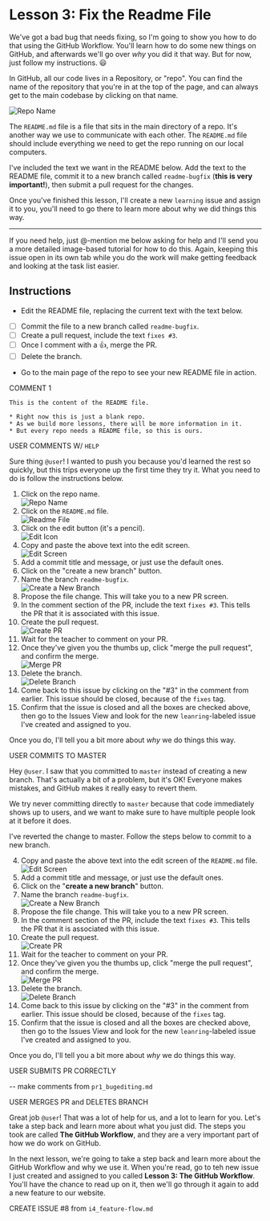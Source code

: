 # Lesson 3: Fix the Readme File

We've got a bad bug that needs fixing, so I'm going to show you how to do that using the GitHub Workflow. You'll learn how to do some new things on GitHub, and afterwards we'll go over _why_ you did it that way. But for now, just follow my instructions. :smiley:

In GitHub, all our code lives in a Repository, or "repo". You can find the name of the repository that you're in at the top of the page, and can always get to the main codebase by clicking on that name. 

![Repo Name](https://raw.githubusercontent.com/1point618/codename-exemplar/master/img/repo-name.png)

The `README.md` file is a file that sits in the main directory of a repo. It's another way we use to communicate with each other. The `README.md` file should include everything we need to get the repo running on our local computers. 

I've included the text we want in the README below. Add the text to the README file, commit it to a new branch called `readme-bugfix` (**this is very important!**), then submit a pull request for the changes.

Once you've finished this lesson, I'll create a new `learning` issue and assign it to you, you'll need to go there to learn more about why we did things this way.

---
If you need help, just @-mention me below asking for help and I'll send you a more detailed image-based tutorial for how to do this. Again, keeping this issue open in its own tab while you do the work will make getting feedback and looking at the task list easier.


## Instructions

- Edit the README file, replacing the current text with the text below.
- [ ] Commit the file to a new branch called `readme-bugfix`.
- [ ] Create a pull request, include the text `fixes #3`.
- [ ] Once I comment with a :+1:, merge the PR.
- [ ] Delete the branch.
- Go to the main page of the repo to see your new README file in action.


COMMENT 1

```
This is the content of the README file.

* Right now this is just a blank repo.
* As we build more lessons, there will be more information in it.
* But every repo needs a README file, so this is ours.
```


USER COMMENTS W/ `HELP`

Sure thing `@user`! I wanted to push you because you'd learned the rest so quickly, but this trips everyone up the first time they try it. What you need to do is follow the instructions below.

1. Click on the repo name.  
  ![Repo Name](https://raw.githubusercontent.com/1point618/codename-exemplar/master/img/repo-name.png)
2. Click on the `README.md` file.  
  ![Readme File](https://raw.githubusercontent.com/1point618/codename-exemplar/master/img/readme-file.png)
3. Click on the edit button (it's a pencil).  
  ![Edit Icon](https://raw.githubusercontent.com/1point618/codename-exemplar/master/img/edit-icon.png)
4. Copy and paste the above text into the edit screen.  
  ![Edit Screen](https://raw.githubusercontent.com/1point618/codename-exemplar/master/img/edit-screen.png)
5. Add a commit title and message, or just use the default ones.
6. Click on the "create a new branch" button.
7. Name the branch `readme-bugfix`.  
  ![Create a New Branch](https://raw.githubusercontent.com/1point618/codename-exemplar/master/img/new-branch.png)
8. Propose the file change. This will take you to a new PR screen.
9. In the comment section of the PR, include the text `fixes #3`. This tells the PR that it is associated with this issue.
10. Create the pull request.  
  ![Create PR](https://raw.githubusercontent.com/1point618/codename-exemplar/master/img/create-pr.png)
11. Wait for the teacher to comment on your PR. 
12. Once they've given you the thumbs up, click "merge the pull request", and confirm the merge.  
  ![Merge PR](https://raw.githubusercontent.com/1point618/codename-exemplar/master/img/merge-pr.png)
13. Delete the branch.  
  ![Delete Branch](https://raw.githubusercontent.com/1point618/codename-exemplar/master/img/delete-branch.png)
14. Come back to this issue by clicking on the "#3" in the comment from earlier. This issue should be closed, because of the `fixes` tag.
15. Confirm that the issue is closed and all the boxes are checked above, then go to the Issues View and look for the new `leanring`-labeled issue I've created and assigned to you. 

Once you do, I'll tell you a bit more about _why_ we do things this way. 


USER COMMITS TO MASTER

Hey `@user`. I saw that you committed to `master` instead of creating a new branch. That's actually a bit of a problem, but it's OK! Everyone makes mistakes, and GitHub makes it really easy to revert them.

We try never committing directly to `master` because that code immediately shows up to users, and we want to make sure to have multiple people look at it before it does.

I've reverted the change to master. Follow the steps below to commit to a new branch.

4. Copy and paste the above text into the edit screen of the `README.md` file.  
  ![Edit Screen](https://raw.githubusercontent.com/1point618/codename-exemplar/master/img/edit-screen.png)
5. Add a commit title and message, or just use the default ones.
6. Click on the "**create a new branch**" button.
7. Name the branch `readme-bugfix`.  
  ![Create a New Branch](https://raw.githubusercontent.com/1point618/codename-exemplar/master/img/new-branch.png)
8. Propose the file change. This will take you to a new PR screen.
9. In the comment section of the PR, include the text `fixes #3`. This tells the PR that it is associated with this issue.
10. Create the pull request.  
  ![Create PR](https://raw.githubusercontent.com/1point618/codename-exemplar/master/img/create-pr.png)
11. Wait for the teacher to comment on your PR. 
12. Once they've given you the thumbs up, click "merge the pull request", and confirm the merge.  
  ![Merge PR](https://raw.githubusercontent.com/1point618/codename-exemplar/master/img/merge-pr.png)
13. Delete the branch.  
  ![Delete Branch](https://raw.githubusercontent.com/1point618/codename-exemplar/master/img/delete-branch.png)
14. Come back to this issue by clicking on the "#3" in the comment from earlier. This issue should be closed, because of the `fixes` tag.
15. Confirm that the issue is closed and all the boxes are checked above, then go to the Issues View and look for the new `leanring`-labeled issue I've created and assigned to you. 

Once you do, I'll tell you a bit more about _why_ we do things this way.  



USER SUBMITS PR CORRECTLY

-- make comments from `pr1_bugediting.md`


USER MERGES PR and DELETES BRANCH

Great job `@user`! That was a lot of help for us, and a lot to learn for you. Let's take a step back and learn more about what you just did. The steps you took are called **The GitHub Workflow**, and they are a very important part of how we do work on GitHub. 

In the next lesson, we're going to take a step back and learn more about the GitHub Workflow and why we use it. When you're read, go to teh new issue I just created and assigned to you called **Lesson 3: The GitHub Workflow**. You'll have the chance to read up on it, then we'll go through it again to add a new feature to our website.

CREATE ISSUE #8 from `i4_feature-flow.md`